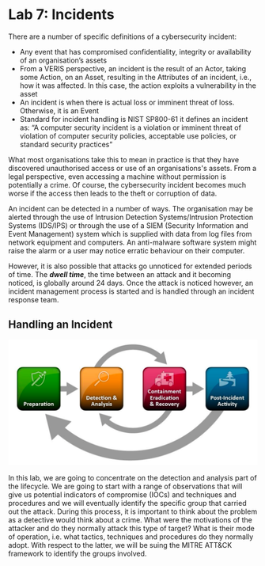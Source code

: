 # Lab 7: Incidents

There are a number of specific definitions of a cybersecurity incident:

* Any event that has compromised confidentiality, integrity or availability of an organisation’s assets 
* From a VERIS perspective, an incident is the result of an Actor, taking some Action, on an Asset, resulting in the Attributes of an incident, i.e., how it was affected. In this case, the action exploits a vulnerability in the asset 
* An incident is when there is actual loss or imminent threat of loss. Otherwise, it is an Event 
* Standard for incident handling is NIST SP800-61 it defines an incident as: “A computer security incident is a violation or imminent threat of violation of computer security policies, acceptable use policies, or standard security practices”

What most organisations take this to mean in practice is that they have discovered unauthorised access or use of an organisations's assets. From a legal perspective, even accessing a machine without permission is potentially a crime. Of course, the cybersecurity incident becomes much worse if the access then leads to the theft or corruption of data.

An incident can be detected in a number of ways. The organisation may be alerted through the use of Intrusion Detection Systems/Intrusion Protection Systems \(IDS/IPS\) or through the use of a SIEM \(Security Information and Event Management\) system which is supplied with data from log files from network equipment and computers. An anti-malware software system might raise the alarm or a user may notice erratic behaviour on their computer. 

However, it is also possible that attacks go unnoticed for extended periods of time. The _**dwell time**_, the time between an attack and it becoming noticed, is globally around 24 days. Once the attack is noticed however, an incident management process is started and is handled through an incident response team.

## Handling an Incident

![NIST Incident Response Lifecycle](.gitbook/assets/incidentlifecycle.png)

In this lab, we are going to concentrate on the detection and analysis part of the lifecycle. We are going to start with a range of observations that will give us potential indicators of compromise \(IOCs\) and techniques and procedures and we will eventually identify the specific group that carried out the attack. During this process, it is important to think about the problem as a detective would think about a crime. What were the motivations of the attacker and do they normally attack this type of target? What is their mode of operation, i.e. what tactics, techniques and procedures do they normally adopt. With respect to the latter, we will be suing the MITRE ATT&CK framework to identify the groups involved.



